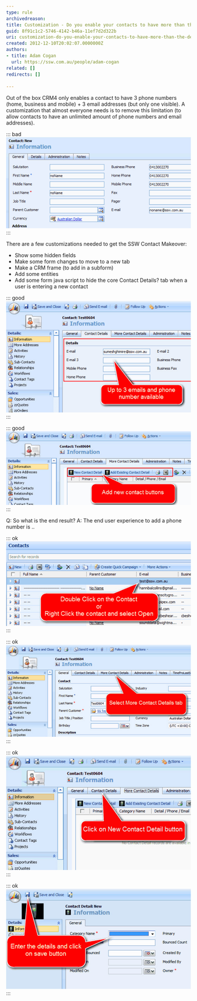 ```yaml
---
type: rule
archivedreason: 
title: Customization - Do you enable your contacts to have more than the default 3 email addresses and phone numbers?
guid: 8f91c1c2-5746-4142-b46a-11ef7d2d322b
uri: customization-do-you-enable-your-contacts-to-have-more-than-the-default-3-email-addresses-and-phone-numbers
created: 2012-12-10T20:02:07.0000000Z
authors:
- title: Adam Cogan
  url: https://ssw.com.au/people/adam-cogan
related: []
redirects: []

---
```


Out of the box CRM4 only enables a contact to have 3 phone numbers (home, business and mobile) + 3 email addresses (but only one visible). A customization that almost everyone needs is to remove this limitation (to allow contacts to have an unlimited amount of phone numbers and email addresses). 
<!--endintro-->


::: bad  
![Figure: Bad example - Out of the box a contact can only have 3 phone numbers and               1 email address](contact1.jpg)  
:::

There are a few customizations needed to get the SSW Contact Makeover:

* Show some hidden fields
* Make some form changes to move to a new tab
* Make a CRM frame (to add in a subform)
* Add some entities
* Add some form java script to hide the core Contact Details? tab when a user is
            entering a new contact



::: good  
![Figure: Good example - Enable the hidden fields and move it to a new tab. And now               a Contact has 3 email addresses and phone numbers](contact3.jpg)  
:::


::: good  
![Figure: Good example - After adding an entity, you add a frame show the unlimited               contact details (phone, fax, email etc)](contact2.jpg)  
:::

Q: So what is the end result? 
A: The end user experience to add a phone number is ..


::: ok  
![Figure:  Step 1: Double-click the contact (or right-click the contact and               select Open) Open](contact4.jpg)  
:::


::: ok  
![Figure:  Step 2: Select the tab 'More Contact Details'](contact5.jpg)  
:::



::: ok  
![Figure:  Step 3: Click the button 'New Contact Detail'](contact6.jpg)  
:::


::: ok  
![Figure:  Step 4: Enter the details and click button 'Save and Close' (top               left)](contact7.jpg)  
:::
